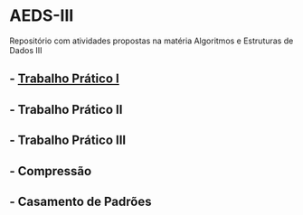 # AEDS-III

Repositório com atividades propostas na matéria Algoritmos e Estruturas de Dados III

## - [Trabalho Prático I](/TP01)

## - Trabalho Prático II

## - Trabalho Prático III

## - Compressão

## - Casamento de Padrões
